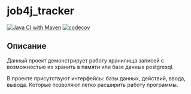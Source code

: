 # job4j_tracker
[![Java CI with Maven](https://github.com/zkod/job4j_tracker/actions/workflows/maven.yml/badge.svg)](https://github.com/zkod/job4j_tracker/actions/workflows/maven.yml)
[![codecov](https://codecov.io/gh/evgnovoselov/job4j_tracker/branch/main/graph/badge.svg?token=5X268QOBJH)](https://codecov.io/gh/evgnovoselov/job4j_tracker)

## Описание
Данный проект демонстрирует работу хранилища записей с возможностью их хранить в памяти или базе данных postgresql.

В проекте присутствуют интерфейсы: базы данных, действий, ввода, вывода. Которые позволяют легко расширить работу программы.
